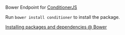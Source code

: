 Bower Endpoint for [ConditionerJS](http://conditionerjs.com)

Run `bower install conditioner` to install the package.

[Installing packages and dependencies @ Bower](http://bower.io/#installing-packages-and-dependencies)

